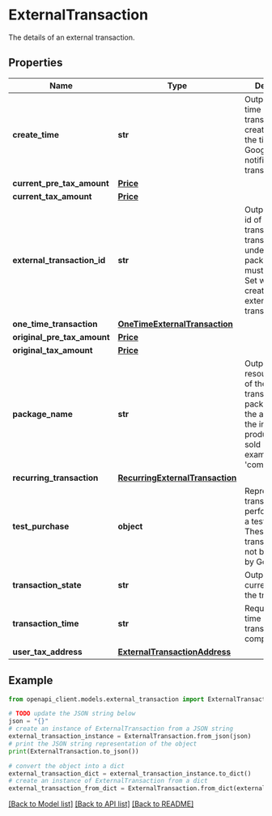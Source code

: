 # ExternalTransaction

The details of an external transaction.

## Properties

Name | Type | Description | Notes
------------ | ------------- | ------------- | -------------
**create_time** | **str** | Output only. The time when this transaction was created. This is the time when Google was notified of the transaction. | [optional] [readonly] 
**current_pre_tax_amount** | [**Price**](Price.md) |  | [optional] 
**current_tax_amount** | [**Price**](Price.md) |  | [optional] 
**external_transaction_id** | **str** | Output only. The id of this transaction. All transaction ids under the same package name must be unique. Set when creating the external transaction. | [optional] [readonly] 
**one_time_transaction** | [**OneTimeExternalTransaction**](OneTimeExternalTransaction.md) |  | [optional] 
**original_pre_tax_amount** | [**Price**](Price.md) |  | [optional] 
**original_tax_amount** | [**Price**](Price.md) |  | [optional] 
**package_name** | **str** | Output only. The resource name of the external transaction. The package name of the application the inapp products were sold (for example, &#39;com.some.app&#39;). | [optional] [readonly] 
**recurring_transaction** | [**RecurringExternalTransaction**](RecurringExternalTransaction.md) |  | [optional] 
**test_purchase** | **object** | Represents a transaction performed using a test account. These transactions will not be charged by Google. | [optional] 
**transaction_state** | **str** | Output only. The current state of the transaction. | [optional] [readonly] 
**transaction_time** | **str** | Required. The time when the transaction was completed. | [optional] 
**user_tax_address** | [**ExternalTransactionAddress**](ExternalTransactionAddress.md) |  | [optional] 

## Example

```python
from openapi_client.models.external_transaction import ExternalTransaction

# TODO update the JSON string below
json = "{}"
# create an instance of ExternalTransaction from a JSON string
external_transaction_instance = ExternalTransaction.from_json(json)
# print the JSON string representation of the object
print(ExternalTransaction.to_json())

# convert the object into a dict
external_transaction_dict = external_transaction_instance.to_dict()
# create an instance of ExternalTransaction from a dict
external_transaction_from_dict = ExternalTransaction.from_dict(external_transaction_dict)
```
[[Back to Model list]](../README.md#documentation-for-models) [[Back to API list]](../README.md#documentation-for-api-endpoints) [[Back to README]](../README.md)



